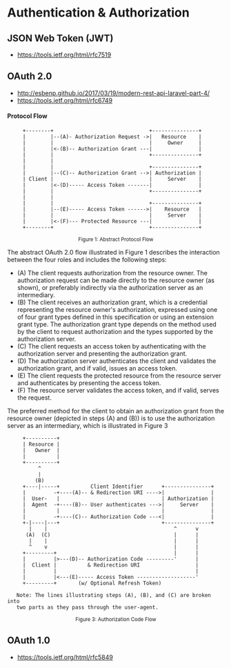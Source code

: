 # Authentication & Authorization

## JSON Web Token (JWT)
- https://tools.ietf.org/html/rfc7519

## OAuth 2.0
- http://esbenp.github.io/2017/03/19/modern-rest-api-laravel-part-4/
- https://tools.ietf.org/html/rfc6749

#### Protocol Flow
```
     +--------+                               +---------------+
     |        |--(A)- Authorization Request ->|   Resource    |
     |        |                               |     Owner     |
     |        |<-(B)-- Authorization Grant ---|               |
     |        |                               +---------------+
     |        |
     |        |                               +---------------+
     |        |--(C)-- Authorization Grant -->| Authorization |
     | Client |                               |     Server    |
     |        |<-(D)----- Access Token -------|               |
     |        |                               +---------------+
     |        |
     |        |                               +---------------+
     |        |--(E)----- Access Token ------>|    Resource   |
     |        |                               |     Server    |
     |        |<-(F)--- Protected Resource ---|               |
     +--------+                               +---------------+
```
<p style="text-align: center;"><small>Figure 1: Abstract Protocol Flow</small></p>

The abstract OAuth 2.0 flow illustrated in Figure 1 describes the interaction between the four roles and includes the following steps:  
- (A)  The client requests authorization from the resource owner.  The authorization request can be made directly to the resource owner (as shown), or preferably indirectly via the authorization server as an intermediary.
- (B)  The client receives an authorization grant, which is a credential representing the resource owner's authorization, expressed using one of four grant types defined in this specification or using an extension grant type.  The authorization grant type depends on the method used by the client to request authorization and the types supported by the authorization server.
- (C)  The client requests an access token by authenticating with the authorization server and presenting the authorization grant.
- (D)  The authorization server authenticates the client and validates the authorization grant, and if valid, issues an access token.
- (E)  The client requests the protected resource from the resource server and authenticates by presenting the access token.
- (F)  The resource server validates the access token, and if valid, serves the request.

The preferred method for the client to obtain an authorization grant from the resource owner (depicted in steps (A) and (B)) is to use the authorization server as an intermediary, which is illustrated in Figure 3

```
	 +----------+
     | Resource |
     |   Owner  |
     |          |
     +----------+
          ^
          |
         (B)
     +----|-----+          Client Identifier      +---------------+
     |         -+----(A)-- & Redirection URI ---->|               |
     |  User-   |                                 | Authorization |
     |  Agent  -+----(B)-- User authenticates --->|     Server    |
     |          |                                 |               |
     |         -+----(C)-- Authorization Code ---<|               |
     +-|----|---+                                 +---------------+
       |    |                                         ^      v
      (A)  (C)                                        |      |
       |    |                                         |      |
       ^    v                                         |      |
     +---------+                                      |      |
     |         |>---(D)-- Authorization Code ---------'      |
     |  Client |          & Redirection URI                  |
     |         |                                             |
     |         |<---(E)----- Access Token -------------------'
     +---------+       (w/ Optional Refresh Token)

   Note: The lines illustrating steps (A), (B), and (C) are broken into
   two parts as they pass through the user-agent.
   ```
<p style="text-align: center;"><small>Figure 3: Authorization Code Flow</small></p>


## OAuth 1.0
- https://tools.ietf.org/html/rfc5849
